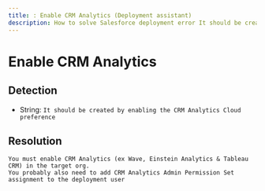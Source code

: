 ```yaml
---
title: : Enable CRM Analytics (Deployment assistant)
description: How to solve Salesforce deployment error It should be created by enabling the CRM Analytics Cloud preference
---
```

<!-- markdownlint-disable MD013 -->
# Enable CRM Analytics

## Detection

- String: `It should be created by enabling the CRM Analytics Cloud preference`

## Resolution

```shell
You must enable CRM Analytics (ex Wave, Einstein Analytics & Tableau CRM) in the target org.
You probably also need to add CRM Analytics Admin Permission Set assignment to the deployment user
```

